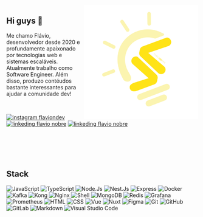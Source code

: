 <img src="./assets/img/logo_com_info.svg" min-width="300px" max-width="300px" width="300px" align="right" alt="logo flavionobredev">

## Hi guys 👋

Me chamo Flávio, desenvolvedor desde 2020 e profundamente apaixonado por tecnologias web e sistemas escaláveis. Atualmente trabalho como Software Engineer. Além disso, produzo contéudos bastante interessantes para ajudar a comunidade dev!

<br>


[![instagram flaviondev][insta-badge]][insta-flaviondev]
[![linkeding flavio nobre][linkedin-badge]][linkedin-flavio]
[![linkeding flavio nobre][medium-badge]][medium-flavio]

<br><br>
<br><br>




## Stack

![JavaScript][JavaScript]
![TypeScript][TypeScript]
![Node.Js][Node.Js]
![Nest.Js][Nest.Js]
![Express][Express]
![Docker][Docker]
![Kafka][Kafka]
![Kong][Kong]
![Nginx][Nginx]
![Shell][Shell] 
![MongoDB][MongoDB]
![Redis][Redis]
![Grafana][Grafana]
![Prometheus][Prometheus]
![HTML][HTML]
![CSS][CSS]
![Vue][Vue]
![Nuxt][Nuxt]
![Figma][Figma]
![Git][Git]
![GitHub][GitHub]
![GitLab][GitLab]
![Markdown][Markdown]
![Visual Studio Code][vscode]

<br><br>

<!-- TODO: ocultando posts recentes por enquanto -->
<!-- ## Posts Recentes no Medium

<a target="_blank" href="https://github-readme-medium-recent-article.vercel.app/medium/@flavionobre11/0"><img src="https://github-readme-medium-recent-article.vercel.app/medium/@flavionobre11/0" alt="Recent Article 1"> 
<br>
<a target="_blank" href="https://github-readme-medium-recent-article.vercel.app/medium/@flavionobre11/1"><img src="https://github-readme-medium-recent-article.vercel.app/medium/@flavionobre11/1" alt="Recent Article 2"> -->

<!-- ========== variables ========== -->

<!-- social network -->
[insta-flaviondev]: https://www.instagram.com/flaviondev
[insta-badge]: https://img.shields.io/badge/-@flaviondev-FFE316?style=for-the-badge&logo=Instagram&logoColor=383332
[linkedin-flavio]: https://www.linkedin.com/in/flavionobree
[linkedin-badge]: https://img.shields.io/badge/-Linkedin-FFE316?style=for-the-badge&logo=Linkedin&logoColor=383332
[medium-flavio]: https://medium.com/@flavionobre11
[medium-badge]: https://img.shields.io/badge/-Medium-FFE316?style=for-the-badge&logo=Medium&logoColor=383332

<!-- stack -->
[JavaScript]: https://img.shields.io/badge/-JavaScript-383332?style=flat-square&logo=javascript&logoColor=FFE316
[TypeScript]: https://img.shields.io/badge/-TypeScript-383332?style=flat-square&logo=typescript&logoColor=FFE316
[Node.js]: https://img.shields.io/badge/-Node.js-383332?style=flat-square&logo=node.js&logoColor=FFE316
[Nest.js]: https://img.shields.io/badge/-Nest.js-383332?style=flat-square&logo=NestJs&logoColor=FFE316
[Express]: https://img.shields.io/badge/-Express-383332?style=flat-square&logo=express&logoColor=FFE316
[Docker]: https://img.shields.io/badge/-Docker-383332?style=flat-square&logo=Docker&logoColor=FFE316
[Kafka]: https://img.shields.io/badge/-Kafka-383332?style=flat-square&logo=apachekafka&logoColor=FFE316
[Kong]: https://img.shields.io/badge/-Kong-383332?style=flat-square&logo=kong&logoColor=FFE316
[Nginx]: https://img.shields.io/badge/-Nginx-383332?style=flat-square&logo=nginx&logoColor=FFE316
[Shell]: https://img.shields.io/badge/-Shell-383332?style=flat-square&logo=gnu-bash&logoColor=FFE316
[MongoDB]: https://img.shields.io/badge/-MongoDB-383332?style=flat-square&logo=MongoDB&logoColor=FFE316
[Redis]: https://img.shields.io/badge/-Redis-383332?style=flat-square&logo=redis&logoColor=FFE316
[Grafana]: https://img.shields.io/badge/-Grafana-383332?style=flat-square&logo=grafana&logoColor=FFE316
[Prometheus]: https://img.shields.io/badge/-Prometheus-383332?style=flat-square&logo=prometheus&logoColor=FFE316
[HTML]: https://img.shields.io/badge/-HTML-383332?style=flat-square&logo=HTML5&logoColor=FFE316
[CSS]: https://img.shields.io/badge/-CSS-383332?style=flat-square&logo=CSS3&logoColor=FFE316
[Vue]: https://img.shields.io/badge/-Vue.js-383332?style=flat-square&logo=Vue.js&logoColor=FFE316
[Nuxt]: https://img.shields.io/badge/-Nuxt.js-383332?style=flat-square&logo=Nuxt.js&logoColor=FFE316
[Figma]: https://img.shields.io/badge/-Figma-383332?style=flat-square&logo=figma&logoColor=FFE316
[Git]: https://img.shields.io/badge/-Git-383332?style=flat-square&logo=git&logoColor=FFE316
[GitHub]: https://img.shields.io/badge/-GitHub-383332?style=flat-square&logo=github&logoColor=FFE316
[GitLab]: https://img.shields.io/badge/-GitLab-383332?style=flat-square&logo=GitLab&logoColor=FFE316
[Markdown]: https://img.shields.io/badge/-Markdown-383332?style=flat-square&logo=markdown&logoColor=FFE316
[vscode]: https://img.shields.io/badge/-Visual%20Studio%20Code-383332?style=flat-square&logo=visual-studio-code&logoColor=FFE316
